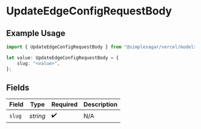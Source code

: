 # UpdateEdgeConfigRequestBody

## Example Usage

```typescript
import { UpdateEdgeConfigRequestBody } from "@simplesagar/vercel/models/updateedgeconfigop.js";

let value: UpdateEdgeConfigRequestBody = {
    slug: "<value>",
};
```

## Fields

| Field              | Type               | Required           | Description        |
| ------------------ | ------------------ | ------------------ | ------------------ |
| `slug`             | *string*           | :heavy_check_mark: | N/A                |